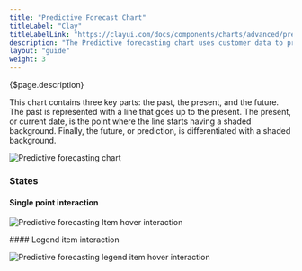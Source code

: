 ```yaml
---
title: "Predictive Forecast Chart"
titleLabel: "Clay"
titleLabelLink: "https://clayui.com/docs/components/charts/advanced/predictive-forecasting.html"
description: "The Predictive forecasting chart uses customer data to predict future data with a declared margin of error."
layout: "guide"
weight: 3
---
```


<div class="page-description">{$page.description}</div>

This chart contains three key parts: the past, the present, and the future. The past is represented with a line that goes up to the present. The present, or current date, is the point where the line starts having a shaded background. Finally, the future, or prediction, is differentiated with a shaded background.

![Predictive forecasting chart](../../../images/ChartPredictiveForcDefault.jpg)


### States

#### Single point interaction

![Predictive forecasting Item hover interaction](../../../images/ChartPredictiveForcItem.jpg)


#### Legend item interaction

![Predictive forecasting legend item hover interaction](../../../images/ChartPredictiveForcLegend.jpg)